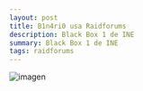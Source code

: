 ```yaml
---
layout: post
title: B1n4ri0 usa Raidforums
description: Black Box 1 de INE
summary: Black Box 1 de INE
tags: raidforums
---
```


![imagen](https://user-images.githubusercontent.com/71317374/136614209-23b5e920-e915-4763-9215-71d1f91b9e27.png)

